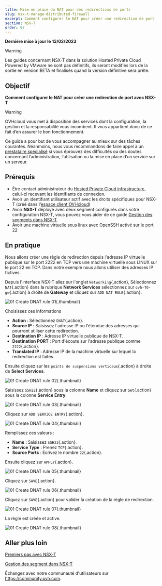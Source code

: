 ```yaml
---
title: Mise en place du NAT pour des redirections de ports
slug: nsx-t-manage-distributed-firewall
excerpt: Comment configurer le NAT pour créer une redirection de port
section: NSX-T
order: 07
---
```


**Dernière mise à jour le 13/02/2023**

> [!warning]
> Les guides concernant NSX-T dans la solution Hosted Private Cloud Powered by VMware ne sont pas définitifs, ils seront modifiés lors de la sortie en version BETA et finalisés quand la version définitive sera prête. 
>

## Objectif

**Comment configurer le NAT pour créer une redirection de port avec NSX-T**

> [!warning]
> OVHcloud vous met à disposition des services dont la configuration, la gestion et la responsabilité vous incombent. Il vous appartient donc de ce fait d’en assurer le bon fonctionnement.
>
> Ce guide a pour but de vous accompagner au mieux sur des tâches courantes. Néanmoins, nous vous recommandons de faire appel à un [prestataire spécialisé](https://partner.ovhcloud.com/fr/) si vous éprouvez des difficultés ou des doutes concernant l’administration, l’utilisation ou la mise en place d’un service sur un serveur.
>

## Prérequis

- Être contact administrateur du [Hosted Private Cloud infrastructure](https://www.ovhcloud.com/fr/enterprise/products/hosted-private-cloud/), celui-ci recevant les identifiants de connexion.
- Avoir un identifiant utilisateur actif avec les droits spécifiques pour NSX-T (créé dans l'[espace client OVHcloud](https://www.ovh.com/auth/?action=gotomanager&from=https://www.ovh.com/fr/&ovhSubsidiary=fr))
- Avoir **NSX-T** déployé avec deux segment configurés dans votre configuration NSX-T, vous pouvez vous aider de ce guide [Gestion des segments dans NSX-T](https://docs.ovh.com/fr/private-cloud/nsx-t-segment-management).
- Avoir une machine virtuelle sous linux avec OpenSSH activé sur le port 22


## En pratique

Nous allons créer une règle de redirection depuis l'adresse IP virtuelle publique sur le port 2222 en TCP vers une machine virtuelle sous LINUX sur le port 22 en TCP. Dans notre exemple nous allons utiliser des adresses IP fictives.

Depuis l'interface NSX-T allez sur l'onglet `Networking`{.action}, Sélectionnez `NAT`{.action} dans la rubrique **Network Services** sélectionnez sur `ovh-T0-gw`{.action} à droite de **Gateway** et cliquez sur `ADD NAT RULE`{.action}.

![01 Create DNAT rule 01](images/01-create-dnat-rules01.png){.thumbnail}

Choisissez ces informations

* **Action** : Séléctionnez `DNAT`{.action}.
* **Source IP** : Saisissez l'adresse IP ou l'étendue des adresses qui pourront utiliser cette redirection.
* **Destination IP** : Adresse IP virtuelle publique de NSX-T.
* **Destination PORT** : Port d'écoute sur l'adresse publique comme `2222`{.action}.
* **Translated IP** : Adresse IP de la machine virtuelle sur lequel la redirection est faites.

Ensuite cliquez sur les `points de suspensions verticaux`{.action} à droite de **Select Services**.

![01 Create DNAT rule 02](images/01-create-dnat-rules02.png){.thumbnail}

Saisissez `SSH22`{.action} sous la colonne **Name** et cliquez sur `Set`{.action} sous la colonne **Service Entry**.

![01 Create DNAT rule 03](images/01-create-dnat-rules03.png){.thumbnail}

Cliquez sur `ADD SERVICE ENTRY`{.action}.

![01 Create DNAT rule 04](images/01-create-dnat-rules04.png){.thumbnail}

Remplissez ces valeurs :

* **Name** : Saisissez `SSH22`{.action}.
* **Service Type** : Prenez `TCP`{.action}.
* **Source Ports** : Ecrivez le nombre `22`{.action}.

Ensuite cliquez sur `APPLY`{.action}.

![01 Create DNAT rule 05](images/01-create-dnat-rules05.png){.thumbnail}

Cliquez sur `SAVE`{.action}.

![01 Create DNAT rule 06](images/01-create-dnat-rules06.png){.thumbnail}

Cliquez sur `SAVE`{.action} pour valider la création de la règle de redirection.

![01 Create DNAT rule 07](images/01-create-dnat-rules07.png){.thumbnail}

La règle est créée et active. 

![01 Create DNAT rule 08](images/01-create-dnat-rules07.png){.thumbnail}


## Aller plus loin

[Premiers pas avec NSX-T](https://docs.ovh.com/fr/private-cloud/nsx-t-first-steps/)

[Gestion des segment dans NSX-T](https://docs.ovh.com/fr/nsx-t-segment-management/)

Échangez avec notre communauté d'utilisateurs sur <https://community.ovh.com>.

